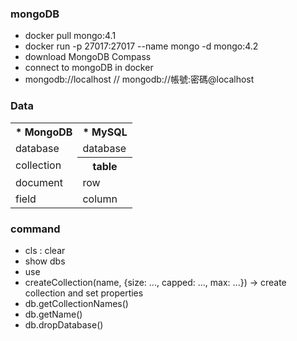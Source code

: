 ### mongoDB
- docker pull mongo:4.1
- docker run -p 27017:27017 --name mongo -d mongo:4.2
- download MongoDB Compass
- connect to mongoDB in docker
- mongodb://localhost  // mongodb://帳號:密碼@localhost


### Data 

<table>
<tr>
  <th>* MongoDB</th>	<th>* MySQL</th>
</tr>
<tr>
  <td>database</td>	<td>database</td>
</tr>
<tr>
  <td>collection</td>	<th>table</td>
</tr>
<tr>
  <td>document</td>	<td>row</td>
</tr>
<tr>
  <td>field</td>	<td>column</td>
</tr>
	
</table>  


### command

- cls : clear
- show dbs
- use <db>
- createCollection(name, {size: ..., capped: ..., max: ...}) -> create collection and set properties
- db.getCollectionNames()
- db.getName()
- db.dropDatabase()
